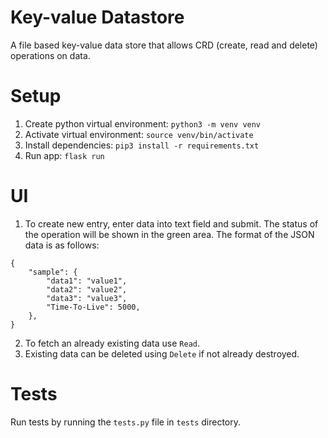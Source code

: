 # Key-value Datastore
A file based key-value data store that allows CRD (create, read and delete) operations on data.

# Setup
1. Create python virtual environment: `python3 -m venv venv`
2. Activate virtual environment: `source venv/bin/activate`
3. Install dependencies: `pip3 install -r requirements.txt`
4. Run app: `flask run`

# UI
1. To create new entry, enter data into text field and submit. The status of the operation will be shown in the green area. The format of the JSON data is as follows:
```
{
    "sample": {
        "data1": "value1",
        "data2": "value2",
        "data3": "value3",
        "Time-To-Live": 5000,
    },
}
```
2. To fetch an already existing data use `Read`.
3. Existing data can be deleted using `Delete` if not already destroyed.

# Tests
Run tests by running the `tests.py` file in `tests` directory.




